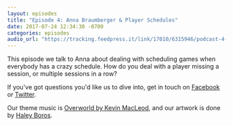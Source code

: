 ```yaml
---
layout: episodes
title: "Episode 4: Anna Braumberger & Player Schedules"
date: 2017-07-24 12:34:30 -0700
categories: episodes
audio_url: "https://tracking.feedpress.it/link/17010/6315946/podcast-4-anna-braumberger-player-schedules.mp3"
---
```

This episode we talk to Anna about dealing with scheduling games when everybody has a crazy schedule. How do you deal with a player missing a session, or multiple sessions in a row?

If you've got questions you'd like us to dive into, get in touch on [Facebook](https://www.facebook.com/dmsofvancouver) or [Twitter](https://www.twitter.com/dmsofvancouver).

Our theme music is [Overworld by Kevin MacLeod](https://incompetech.com/music/royalty-free/music.html),
and our artwork is done by [Haley Boros](http://www.haleyboros.com/).

